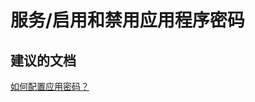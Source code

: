 <properties
    pageTitle="service/enable and disable application password"
    description="服务/启用和禁用应用程序密码"
    service="microsoft.multifactorauthentication"
    resource=""
    authors="aashu"
    displayOrder=""
    selfHelpType="generic"
    supportTopicIds="32336316"
    resourceTags=""
    productPesIds="14947"
    cloudEnvironments="public"
/>


# 服务/启用和禁用应用程序密码


## **建议的文档**
[如何配置应用密码？](https://azure.microsoft.com/documentation/articles/multi-factor-authentication-whats-next/#app-passwords)



<!--HONumber=Jul16_HO4-->


